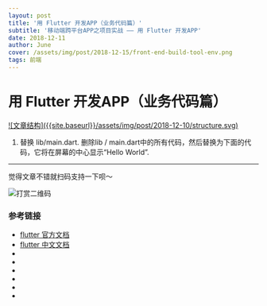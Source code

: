 ```yaml
---
layout: post
title: '用 Flutter 开发APP（业务代码篇）'
subtitle: '移动端跨平台APP之项目实战 —— 用 Flutter 开发APP'
date: 2018-12-11
author: June
cover: /assets/img/post/2018-12-15/front-end-build-tool-env.png
tags: 前端
---
```


# 用 Flutter 开发APP（业务代码篇）

<a data-fancybox="gallery" href="{{site.baseurl}}/assets/img/post/2018-12-10/structure.svg">
![文章结构]({{site.baseurl}}/assets/img/post/2018-12-10/structure.svg)
</a>

1. 替换 lib/main.dart.
	删除lib / main.dart中的所有代码，然后替换为下面的代码，它将在屏幕的中心显示“Hello World”.






---

觉得文章不错就扫码支持一下呗～

![打赏二维码]({{site.baseurl}}/assets/img/post/pay-qr.jpg)

### 参考链接

* [flutter 官方文档](https://flutter.io/docs/get-started/install/macos)
* [flutter 中文文档](https://flutterchina.club/setup-macos/)
* []()
* []()
* []()
* []()
* []()
* []()
